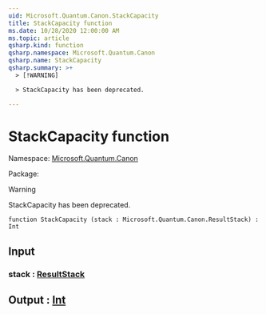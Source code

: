 ```yaml
---
uid: Microsoft.Quantum.Canon.StackCapacity
title: StackCapacity function
ms.date: 10/28/2020 12:00:00 AM
ms.topic: article
qsharp.kind: function
qsharp.namespace: Microsoft.Quantum.Canon
qsharp.name: StackCapacity
qsharp.summary: >+
  > [!WARNING]

  > StackCapacity has been deprecated.

---
```


# StackCapacity function

Namespace: [Microsoft.Quantum.Canon](xref:Microsoft.Quantum.Canon)

Package: [](https://nuget.org/packages/)


> [!WARNING]
> StackCapacity has been deprecated.



```qsharp
function StackCapacity (stack : Microsoft.Quantum.Canon.ResultStack) : Int
```


## Input

### stack : [ResultStack](xref:Microsoft.Quantum.Canon.ResultStack)





## Output : [Int](xref:microsoft.quantum.lang-ref.int)

